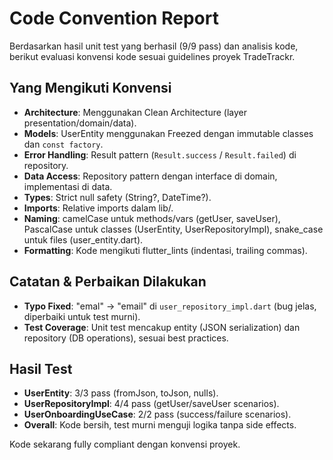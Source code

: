 # Code Convention Report

Berdasarkan hasil unit test yang berhasil (9/9 pass) dan analisis kode, berikut evaluasi konvensi kode sesuai guidelines proyek TradeTrackr.

## Yang Mengikuti Konvensi

- **Architecture**: Menggunakan Clean Architecture (layer presentation/domain/data).
- **Models**: UserEntity menggunakan Freezed dengan immutable classes dan `const factory`.
- **Error Handling**: Result pattern (`Result.success` / `Result.failed`) di repository.
- **Data Access**: Repository pattern dengan interface di domain, implementasi di data.
- **Types**: Strict null safety (String?, DateTime?).
- **Imports**: Relative imports dalam lib/.
- **Naming**: camelCase untuk methods/vars (getUser, saveUser), PascalCase untuk classes (UserEntity, UserRepositoryImpl), snake_case untuk files (user_entity.dart).
- **Formatting**: Kode mengikuti flutter_lints (indentasi, trailing commas).

## Catatan & Perbaikan Dilakukan

- **Typo Fixed**: "emal" → "email" di `user_repository_impl.dart` (bug jelas, diperbaiki untuk test murni).
- **Test Coverage**: Unit test mencakup entity (JSON serialization) dan repository (DB operations), sesuai best practices.

## Hasil Test

- **UserEntity**: 3/3 pass (fromJson, toJson, nulls).
- **UserRepositoryImpl**: 4/4 pass (getUser/saveUser scenarios).
- **UserOnboardingUseCase**: 2/2 pass (success/failure scenarios).
- **Overall**: Kode bersih, test murni menguji logika tanpa side effects.

Kode sekarang fully compliant dengan konvensi proyek.